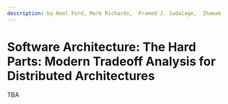```yaml
---
description: by Neal Ford, Mark Richards,  Pramod J. Sadalage,  Zhamak Dehghani
---
```


# Software Architecture: The Hard Parts: Modern Tradeoff Analysis for Distributed Architectures

TBA
